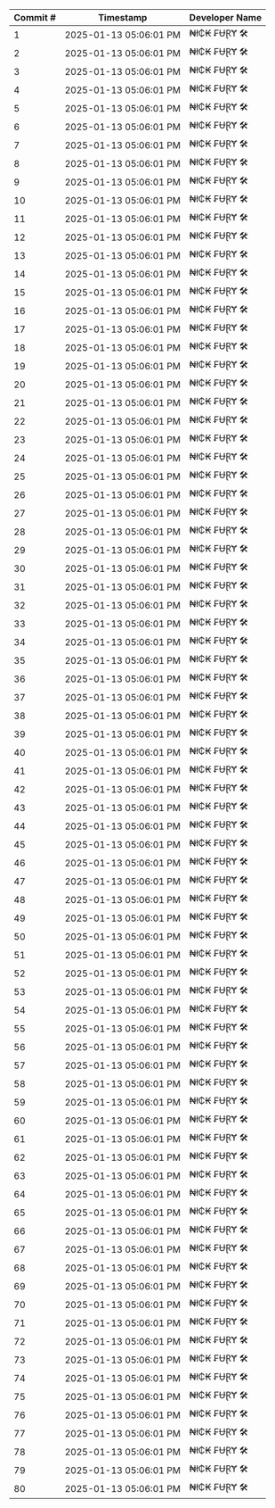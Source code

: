| Commit # | Timestamp           | Developer Name       |
|----------|---------------------|----------------------|
| 1        | 2025-01-13 05:06:01 PM | ₦ł₵₭ ₣ɄⱤɎ 🛠️        |
| 2        | 2025-01-13 05:06:01 PM | ₦ł₵₭ ₣ɄⱤɎ 🛠️        |
| 3        | 2025-01-13 05:06:01 PM | ₦ł₵₭ ₣ɄⱤɎ 🛠️        |
| 4        | 2025-01-13 05:06:01 PM | ₦ł₵₭ ₣ɄⱤɎ 🛠️        |
| 5        | 2025-01-13 05:06:01 PM | ₦ł₵₭ ₣ɄⱤɎ 🛠️        |
| 6        | 2025-01-13 05:06:01 PM | ₦ł₵₭ ₣ɄⱤɎ 🛠️        |
| 7        | 2025-01-13 05:06:01 PM | ₦ł₵₭ ₣ɄⱤɎ 🛠️        |
| 8        | 2025-01-13 05:06:01 PM | ₦ł₵₭ ₣ɄⱤɎ 🛠️        |
| 9        | 2025-01-13 05:06:01 PM | ₦ł₵₭ ₣ɄⱤɎ 🛠️        |
| 10       | 2025-01-13 05:06:01 PM | ₦ł₵₭ ₣ɄⱤɎ 🛠️        |
| 11       | 2025-01-13 05:06:01 PM | ₦ł₵₭ ₣ɄⱤɎ 🛠️        |
| 12       | 2025-01-13 05:06:01 PM | ₦ł₵₭ ₣ɄⱤɎ 🛠️        |
| 13       | 2025-01-13 05:06:01 PM | ₦ł₵₭ ₣ɄⱤɎ 🛠️        |
| 14       | 2025-01-13 05:06:01 PM | ₦ł₵₭ ₣ɄⱤɎ 🛠️        |
| 15       | 2025-01-13 05:06:01 PM | ₦ł₵₭ ₣ɄⱤɎ 🛠️        |
| 16       | 2025-01-13 05:06:01 PM | ₦ł₵₭ ₣ɄⱤɎ 🛠️        |
| 17       | 2025-01-13 05:06:01 PM | ₦ł₵₭ ₣ɄⱤɎ 🛠️        |
| 18       | 2025-01-13 05:06:01 PM | ₦ł₵₭ ₣ɄⱤɎ 🛠️        |
| 19       | 2025-01-13 05:06:01 PM | ₦ł₵₭ ₣ɄⱤɎ 🛠️        |
| 20       | 2025-01-13 05:06:01 PM | ₦ł₵₭ ₣ɄⱤɎ 🛠️        |
| 21       | 2025-01-13 05:06:01 PM | ₦ł₵₭ ₣ɄⱤɎ 🛠️        |
| 22       | 2025-01-13 05:06:01 PM | ₦ł₵₭ ₣ɄⱤɎ 🛠️        |
| 23       | 2025-01-13 05:06:01 PM | ₦ł₵₭ ₣ɄⱤɎ 🛠️        |
| 24       | 2025-01-13 05:06:01 PM | ₦ł₵₭ ₣ɄⱤɎ 🛠️        |
| 25       | 2025-01-13 05:06:01 PM | ₦ł₵₭ ₣ɄⱤɎ 🛠️        |
| 26       | 2025-01-13 05:06:01 PM | ₦ł₵₭ ₣ɄⱤɎ 🛠️        |
| 27       | 2025-01-13 05:06:01 PM | ₦ł₵₭ ₣ɄⱤɎ 🛠️        |
| 28       | 2025-01-13 05:06:01 PM | ₦ł₵₭ ₣ɄⱤɎ 🛠️        |
| 29       | 2025-01-13 05:06:01 PM | ₦ł₵₭ ₣ɄⱤɎ 🛠️        |
| 30       | 2025-01-13 05:06:01 PM | ₦ł₵₭ ₣ɄⱤɎ 🛠️        |
| 31       | 2025-01-13 05:06:01 PM | ₦ł₵₭ ₣ɄⱤɎ 🛠️        |
| 32       | 2025-01-13 05:06:01 PM | ₦ł₵₭ ₣ɄⱤɎ 🛠️        |
| 33       | 2025-01-13 05:06:01 PM | ₦ł₵₭ ₣ɄⱤɎ 🛠️        |
| 34       | 2025-01-13 05:06:01 PM | ₦ł₵₭ ₣ɄⱤɎ 🛠️        |
| 35       | 2025-01-13 05:06:01 PM | ₦ł₵₭ ₣ɄⱤɎ 🛠️        |
| 36       | 2025-01-13 05:06:01 PM | ₦ł₵₭ ₣ɄⱤɎ 🛠️        |
| 37       | 2025-01-13 05:06:01 PM | ₦ł₵₭ ₣ɄⱤɎ 🛠️        |
| 38       | 2025-01-13 05:06:01 PM | ₦ł₵₭ ₣ɄⱤɎ 🛠️        |
| 39       | 2025-01-13 05:06:01 PM | ₦ł₵₭ ₣ɄⱤɎ 🛠️        |
| 40       | 2025-01-13 05:06:01 PM | ₦ł₵₭ ₣ɄⱤɎ 🛠️        |
| 41       | 2025-01-13 05:06:01 PM | ₦ł₵₭ ₣ɄⱤɎ 🛠️        |
| 42       | 2025-01-13 05:06:01 PM | ₦ł₵₭ ₣ɄⱤɎ 🛠️        |
| 43       | 2025-01-13 05:06:01 PM | ₦ł₵₭ ₣ɄⱤɎ 🛠️        |
| 44       | 2025-01-13 05:06:01 PM | ₦ł₵₭ ₣ɄⱤɎ 🛠️        |
| 45       | 2025-01-13 05:06:01 PM | ₦ł₵₭ ₣ɄⱤɎ 🛠️        |
| 46       | 2025-01-13 05:06:01 PM | ₦ł₵₭ ₣ɄⱤɎ 🛠️        |
| 47       | 2025-01-13 05:06:01 PM | ₦ł₵₭ ₣ɄⱤɎ 🛠️        |
| 48       | 2025-01-13 05:06:01 PM | ₦ł₵₭ ₣ɄⱤɎ 🛠️        |
| 49       | 2025-01-13 05:06:01 PM | ₦ł₵₭ ₣ɄⱤɎ 🛠️        |
| 50       | 2025-01-13 05:06:01 PM | ₦ł₵₭ ₣ɄⱤɎ 🛠️        |
| 51       | 2025-01-13 05:06:01 PM | ₦ł₵₭ ₣ɄⱤɎ 🛠️        |
| 52       | 2025-01-13 05:06:01 PM | ₦ł₵₭ ₣ɄⱤɎ 🛠️        |
| 53       | 2025-01-13 05:06:01 PM | ₦ł₵₭ ₣ɄⱤɎ 🛠️        |
| 54       | 2025-01-13 05:06:01 PM | ₦ł₵₭ ₣ɄⱤɎ 🛠️        |
| 55       | 2025-01-13 05:06:01 PM | ₦ł₵₭ ₣ɄⱤɎ 🛠️        |
| 56       | 2025-01-13 05:06:01 PM | ₦ł₵₭ ₣ɄⱤɎ 🛠️        |
| 57       | 2025-01-13 05:06:01 PM | ₦ł₵₭ ₣ɄⱤɎ 🛠️        |
| 58       | 2025-01-13 05:06:01 PM | ₦ł₵₭ ₣ɄⱤɎ 🛠️        |
| 59       | 2025-01-13 05:06:01 PM | ₦ł₵₭ ₣ɄⱤɎ 🛠️        |
| 60       | 2025-01-13 05:06:01 PM | ₦ł₵₭ ₣ɄⱤɎ 🛠️        |
| 61       | 2025-01-13 05:06:01 PM | ₦ł₵₭ ₣ɄⱤɎ 🛠️        |
| 62       | 2025-01-13 05:06:01 PM | ₦ł₵₭ ₣ɄⱤɎ 🛠️        |
| 63       | 2025-01-13 05:06:01 PM | ₦ł₵₭ ₣ɄⱤɎ 🛠️        |
| 64       | 2025-01-13 05:06:01 PM | ₦ł₵₭ ₣ɄⱤɎ 🛠️        |
| 65       | 2025-01-13 05:06:01 PM | ₦ł₵₭ ₣ɄⱤɎ 🛠️        |
| 66       | 2025-01-13 05:06:01 PM | ₦ł₵₭ ₣ɄⱤɎ 🛠️        |
| 67       | 2025-01-13 05:06:01 PM | ₦ł₵₭ ₣ɄⱤɎ 🛠️        |
| 68       | 2025-01-13 05:06:01 PM | ₦ł₵₭ ₣ɄⱤɎ 🛠️        |
| 69       | 2025-01-13 05:06:01 PM | ₦ł₵₭ ₣ɄⱤɎ 🛠️        |
| 70       | 2025-01-13 05:06:01 PM | ₦ł₵₭ ₣ɄⱤɎ 🛠️        |
| 71       | 2025-01-13 05:06:01 PM | ₦ł₵₭ ₣ɄⱤɎ 🛠️        |
| 72       | 2025-01-13 05:06:01 PM | ₦ł₵₭ ₣ɄⱤɎ 🛠️        |
| 73       | 2025-01-13 05:06:01 PM | ₦ł₵₭ ₣ɄⱤɎ 🛠️        |
| 74       | 2025-01-13 05:06:01 PM | ₦ł₵₭ ₣ɄⱤɎ 🛠️        |
| 75       | 2025-01-13 05:06:01 PM | ₦ł₵₭ ₣ɄⱤɎ 🛠️        |
| 76       | 2025-01-13 05:06:01 PM | ₦ł₵₭ ₣ɄⱤɎ 🛠️        |
| 77       | 2025-01-13 05:06:01 PM | ₦ł₵₭ ₣ɄⱤɎ 🛠️        |
| 78       | 2025-01-13 05:06:01 PM | ₦ł₵₭ ₣ɄⱤɎ 🛠️        |
| 79       | 2025-01-13 05:06:01 PM | ₦ł₵₭ ₣ɄⱤɎ 🛠️        |
| 80       | 2025-01-13 05:06:01 PM | ₦ł₵₭ ₣ɄⱤɎ 🛠️        |
